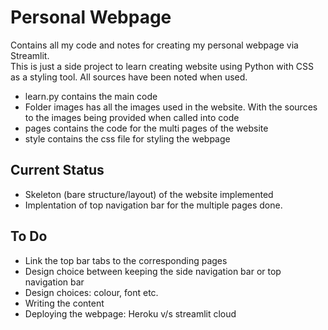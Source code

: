 # Personal Webpage
Contains all my code and notes for creating my personal webpage via Streamlit. \
This is just a side project to learn creating website using Python with CSS as a styling tool. 
All sources have been noted when used.

- learn.py contains the main code
- Folder images has all the images used in the website. With the sources to the images being provided when called into code
- pages contains the code for the multi pages of the website
- style contains the css file for styling the webpage

## Current Status
- Skeleton (bare structure/layout) of the website implemented
- Implentation of top navigation bar for the multiple pages done.

## To Do
- Link the top bar tabs to the corresponding pages
- Design choice between keeping the side navigation bar or top navigation bar
- Design choices: colour, font etc.
- Writing the content
- Deploying the webpage: Heroku v/s streamlit cloud
